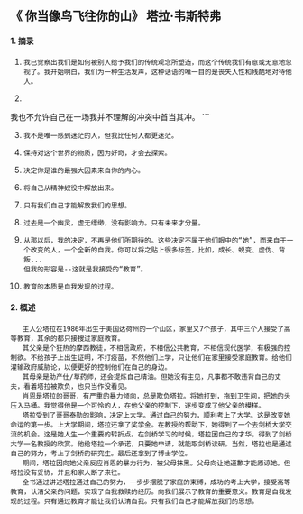## 《 你当像鸟飞往你的山》 塔拉·韦斯特弗

#### 1. 摘录

1. 
   ```
   我已觉察出我们是如何被别人给予我们的传统观念所塑造，而这个传统我们有意或无意地忽视了。我开始明白，我们为一种生活发声，这种话语的唯一目的是丧失人性和残酷地对待他人。
   ```

2.  ```
   我也不允许自己在一场我并不理解的冲突中首当其冲。
    ```

3. ```
   我不是唯一感到迷茫的人，但我比任何人都更迷茫。
   ```

4. ```
   保持对这个世界的物质，因为好奇，才会去探索。
   ```

5. ```
   决定你是谁的最强大因素来自你的内心。
   ```

6. ```
   将自己从精神奴役中解放出来。
   ```

7. ```
   只有我们自己才能解放我们的思想。
   ```

8. ```
   过去是一个幽灵，虚无缥缈，没有影响力。只有未来才分量。
   ```

9. ```
   从那以后，我的决定，不再是他们所期待的。这些决定不属于他们眼中的“她”，而来自于一个改变的人，一个全新的自我。你可以将之贴上很多标签，比如，成长、蜕变、虚伪、背叛...
   但我的形容是--这就是我接受的“教育”。
   ```

10. ```
    教育的本质是自我发现的过程。
    ```



#### 2. 概述

 ```
	主人公塔拉在1986年出生于美国达荷州的一个山区，家里又7个孩子，其中三个人接受了高等教育，其余的都只接搜过家庭教育。
	其父亲是个狂热的摩西教徒，不相信政府，不相信公共教育，不相信现代医学，有极强的控制欲。不给孩子上出生证明，不打疫苗，不然他们上学，只让他们在家里接受家庭教育。给他们灌输政府威胁论，以便更好的控制他们在自己的身边。
	其母亲是助产仕/草药师，还会提炼自己精油。但她没有主见，凡事都不敢违背自己的丈夫，看着塔拉被欺负，也只当作没看见。
	肖恩是塔拉的哥哥，有严重的暴力倾向，总是欺负塔拉。将她打到，拖到卫生间，把她的头压入马桶。我觉得他是一个可怜的人，在他父亲的控制下，逐步变成了他父亲的模样。
	塔拉受到了哥哥泰勒的影响，决定上大学。通过自己的努力，顺利考上了大学。这是改变她命运的第一步。上大学期间，塔拉还拿了奖学金。在教授的帮助下，她得到了一个去剑桥大学交流的机会。这是她人生一个重要的转折点。在剑桥学习的时候，塔拉因自己的才华，得到了剑桥大学一名教授的欣赏。他给塔拉一个承诺，只要她申请，就能取剑桥读研。当然，塔拉也是通过自己的努力，考上了剑桥的研究生。最后还拿到了博士学位。
	期间，塔拉因向她父亲反应肖恩的暴力行为，被父母抹黑。父母向让她道歉才能原谅她。但塔拉没有妥协，并且和家人断了来往。
	全书通过讲述塔拉通过自己的努力，一步步摆脱了家庭的束缚，成功的考上大学，接受高等教育，认清父亲的问题，实现了自我救赎的经历。向我们展示了教育的重要意义。教育是自我发现的过程。只有通过教育才能让我们认清自我。只有我们自己才能解放我们的思想。
 ```

